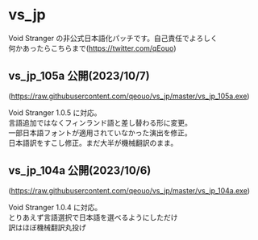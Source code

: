 # vs_jp

Void Stranger の非公式日本語化パッチです。自己責任でよろしく  
何かあったらこちらまで(https://twitter.com/qEouo)

## vs_jp_105a 公開(2023/10/7)
(https://raw.githubusercontent.com/qeouo/vs_jp/master/vs_jp_105a.exe)

Void Stranger 1.0.5 に対応。  
言語追加ではなくフィンランド語と差し替わる形に変更。  
一部日本語フォントが適用されていなかった演出を修正。  
日本語訳をすこし修正。まだ大半が機械翻訳のまま。  

## vs_jp_104a 公開(2023/10/6)
(https://raw.githubusercontent.com/qeouo/vs_jp/master/vs_jp_104a.exe)

Void Stranger 1.0.4 に対応。  
とりあえず言語選択で日本語を選べるようにしただけ  
訳はほぼ機械翻訳丸投げ 
